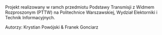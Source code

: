 Projekt realizowany w ramch przedmiotu Podstawy Transmisji z Widmem Rozproszonym (PTTW) na Politechnice Warszawskiej, Wydział Elektorniki i Technik Informacyjnych.

Autorzy: Krystian Powójski & Franek Gonciarz
